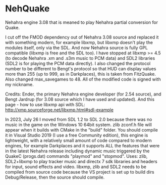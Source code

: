 # NehQuake
Nehahra engine 3.08 that is meaned to play Nehahra partial conversion for Quake.

I cut off the FMOD dependency out of Nehahra 3.08 source and replaced it with something modern, for example libxmp, but libxmp doesn't play the modules itself, only via the SDL.
And now Nehahra source is fully GPL compatible (libxmp is free and the SDL too).
I have stopped at libxmp >= 4.5 (to decode Nehahra .xm and .s3m music to PCM data) and SDL2 libraries (SDL2 is for playing the PCM data directly).
I also changed the protocol number to be different to Bengt's protocol so that HUD can display values more than 255 (up to 999, as in Darkplaces), this is taken from FitzQuake.
Also changed max_savegames to 48.
All of the modified code is signed with my nickname.

Credits: Ender, the primary Nehahra engine developer (for 2.54 source), and Bengt Jardrup (for 3.08 source which I have used and updated).
And this page - how to use libxmp api with SDL: http://xmp.sourceforge.net/libxmp.html#sdl-example 

In 2023, July 26 I moved from SDL 1.2 to SDL 2.0 because there was no music in the game on the Windows 10 64bit system.
zlib zconf.h file will appear when it builds with CMake in the "build" folder.
You should compile it in Visual Studio 2019 (I use a free Community edition), this engine is lightweight, with a relatively small amount of code compared to modern engines, for example Darkplaces and it supports ALL the features that were in the latest Nehahra release including dynamic music triggered by the QuakeC (progs.dat) commands "playmod" and "stopmod".
Uses: zlib, SDL2+libxmp to play tracker music and directx 7 sdk libraries and headers for input, sound effects and video.
libxmp, zlib and SDL2 needs to be compiled from source code because the VS project is set up to build dirs Debug/Release, then the source should compile.
